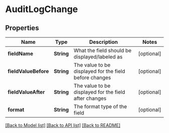 # AuditLogChange

## Properties
Name | Type | Description | Notes
------------ | ------------- | ------------- | -------------
**fieldName** | **String** | What the field should be displayed/labeled as | [optional] 
**fieldValueBefore** | **String** | The value to be displayed for the field before changes | [optional] 
**fieldValueAfter** | **String** | The value to be displayed for the field after changes | [optional] 
**format** | **String** | The format type of the field | [optional] 

[[Back to Model list]](../README.md#documentation-for-models) [[Back to API list]](../README.md#documentation-for-api-endpoints) [[Back to README]](../README.md)



